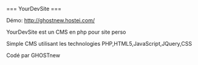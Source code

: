=== YourDevSite ===

Démo: http://ghostnew.hostei.com/

YourDevSite est un CMS en php pour site perso

Simple CMS utilisant les technologies PHP,HTML5,JavaScript,JQuery,CSS

Codé par GHOSTnew
